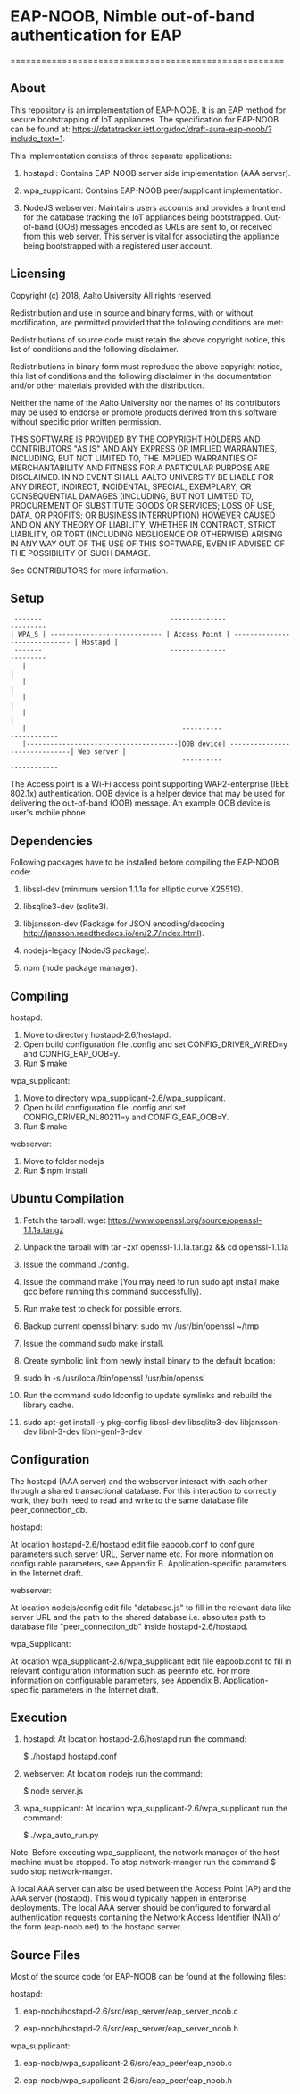 # EAP-NOOB, Nimble out-of-band authentication for EAP
=====================================================

About
--------

This repository is an implementation of EAP-NOOB. It is an EAP method for secure bootstrapping of IoT appliances. The specification for EAP-NOOB can be found at: https://datatracker.ietf.org/doc/draft-aura-eap-noob/?include_text=1.

This implementation consists of three separate applications:

1. hostapd : Contains EAP-NOOB server side implementation (AAA server).

2. wpa_supplicant:  Contains EAP-NOOB peer/supplicant implementation.

3. NodeJS webserver:  Maintains users accounts and provides a front end for the database tracking the IoT appliances being bootstrapped. Out-of-band (OOB) messages encoded as URLs are sent to, or received from this web server. This server is vital for associating the appliance being bootstrapped with a registered user account.

Licensing
------------       
Copyright (c) 2018, Aalto University
All rights reserved.

Redistribution and use in source and binary forms, with or without modification, are permitted provided that the following conditions are met:

Redistributions of source code must retain the above copyright notice, this list of conditions and the following disclaimer.

Redistributions in binary form must reproduce the above copyright notice, this list of conditions and the following disclaimer in the documentation and/or other materials provided with the distribution.

Neither the name of the Aalto University nor the names of its contributors may be used to endorse or promote products derived from this software without specific prior written permission.

 THIS SOFTWARE IS PROVIDED BY THE COPYRIGHT HOLDERS AND CONTRIBUTORS "AS IS" AND ANY EXPRESS OR IMPLIED WARRANTIES, INCLUDING, BUT NOT LIMITED TO, THE IMPLIED WARRANTIES OF MERCHANTABILITY AND FITNESS FOR A PARTICULAR PURPOSE ARE DISCLAIMED. IN NO EVENT SHALL AALTO UNIVERSITY BE LIABLE FOR ANY DIRECT, INDIRECT, INCIDENTAL, SPECIAL, EXEMPLARY, OR CONSEQUENTIAL DAMAGES (INCLUDING, BUT NOT LIMITED TO, PROCUREMENT OF SUBSTITUTE GOODS OR SERVICES; LOSS OF USE, DATA, OR PROFITS; OR BUSINESS INTERRUPTION) HOWEVER CAUSED AND ON ANY THEORY OF LIABILITY, WHETHER IN CONTRACT, STRICT LIABILITY, OR TORT (INCLUDING NEGLIGENCE OR OTHERWISE) ARISING IN ANY WAY OUT OF THE USE OF THIS  SOFTWARE, EVEN IF ADVISED OF THE POSSIBILITY OF SUCH DAMAGE.

See CONTRIBUTORS for more information.

Setup
-------

	 -------                                --------------                                 ---------
	| WPA_S | ---------------------------- | Access Point | ----------------------------- | Hostapd |
	 -------                                --------------                                 ---------
	   |                                                                                      |
	   |                                                                                      |
	   |                                                                                      |
	   |                                                                                      |
	   |                                       ----------                                 ------------
	   |--------------------------------------|OOB device| ------------------------------| Web server |
                                               ----------                                 ------------


The Access point is a Wi-Fi access point supporting WAP2-enterprise (IEEE 802.1x) authentication. OOB device is a helper device that may be used for delivering the out-of-band (OOB) message. An example OOB device is user's mobile phone.

Dependencies
-----------------  

Following packages have to be installed before compiling the EAP-NOOB code:

1. libssl-dev (minimum version 1.1.1a for elliptic curve X25519).

2. libsqlite3-dev (sqlite3).

3. libjansson-dev (Package for JSON encoding/decoding http://jansson.readthedocs.io/en/2.7/index.html).

4. nodejs-legacy (NodeJS package).

5. npm (node package manager).

Compiling
--------------

hostapd:

1) Move to directory  hostapd-2.6/hostapd.
2) Open build configuration file .config and set CONFIG_DRIVER_WIRED=y and CONFIG_EAP_OOB=y.
3) Run $ make


wpa_supplicant:

1) Move to directory  wpa_supplicant-2.6/wpa_supplicant.
2) Open build configuration file .config and set CONFIG_DRIVER_NL80211=y and CONFIG_EAP_OOB=Y. 	
3) Run $ make


webserver:

1) Move to folder nodejs
2) Run	$ npm install

Ubuntu Compilation
---------------

1) Fetch the tarball: wget https://www.openssl.org/source/openssl-1.1.1a.tar.gz

2) Unpack the tarball with tar -zxf openssl-1.1.1a.tar.gz && cd openssl-1.1.1a

3) Issue the command ./config.

4) Issue the command make (You may need to run sudo apt install make gcc before running this command successfully).

5) Run make test to check for possible errors.

6) Backup current openssl binary: sudo mv /usr/bin/openssl ~/tmp

7) Issue the command sudo make install.

8) Create symbolic link from newly install binary to the default location:

9) sudo ln -s /usr/local/bin/openssl /usr/bin/openssl

10) Run the command sudo ldconfig to update symlinks and rebuild the library cache.

11) sudo apt-get install -y pkg-config libssl-dev libsqlite3-dev libjansson-dev libnl-3-dev libnl-genl-3-dev


Configuration
---------------  

The hostapd (AAA server) and the webserver interact with each other through a shared transactional database. For this interaction to correctly work, they both need to read and write to the same database file peer_connection_db.

hostapd:

At location hostapd-2.6/hostapd edit file eapoob.conf to configure parameters such server URL, Server name etc. For more information on configurable parameters, see Appendix B. Application-specific parameters in the Internet draft.

webserver:

At location nodejs/config edit file "database.js" to fill in the relevant data like server URL and the path to the shared database i.e. absolutes path to database file "peer_connection_db" inside hostapd-2.6/hostapd.

wpa_Supplicant:

At location wpa_supplicant-2.6/wpa_supplicant edit file eapoob.conf to fill in relevant configuration information such as peerinfo etc. For more information on configurable parameters, see Appendix B. Application-specific parameters in the Internet draft.

Execution
------------  

1. hostapd: At location hostapd-2.6/hostapd run the command:

	$  ./hostapd  hostapd.conf

2. webserver: At location nodejs run the command:

	$ node server.js

3. wpa_supplicant: At location wpa_supplicant-2.6/wpa_supplicant run the command:

	$ ./wpa_auto_run.py

Note: Before executing wpa_supplicant, the network manager of the host machine must be stopped. To stop network-manger run the command $ sudo stop network-manger.

A local AAA server can also be used between the Access Point (AP) and the AAA server (hostapd). This would typically happen in enterprise deployments. The local AAA server should be configured to forward all authentication requests containing the Network Access Identifier (NAI) of the form (eap-noob.net) to the hostapd server.  	

Source Files
-------------
Most of the source code for EAP-NOOB can be found at the following files:

hostapd:

1) eap-noob/hostapd-2.6/src/eap_server/eap_server_noob.c

2) eap-noob/hostapd-2.6/src/eap_server/eap_server_noob.h

wpa_supplicant:

1) eap-noob/wpa_supplicant-2.6/src/eap_peer/eap_noob.c

2) eap-noob/wpa_supplicant-2.6/src/eap_peer/eap_noob.h
